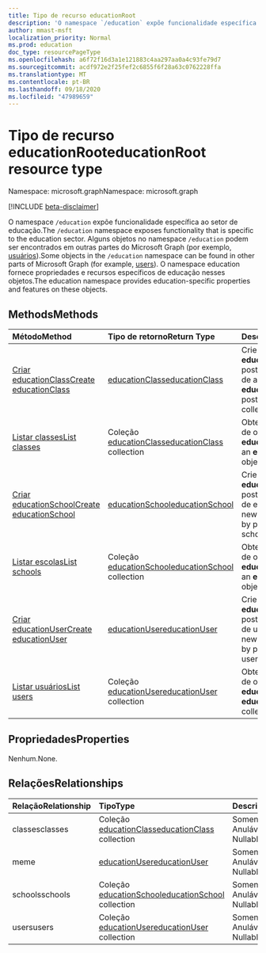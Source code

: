 ```yaml
---
title: Tipo de recurso educationRoot
description: 'O namespace `/education` expõe funcionalidade específica ao setor de educação. '
author: mmast-msft
localization_priority: Normal
ms.prod: education
doc_type: resourcePageType
ms.openlocfilehash: a6f72f16d3a1e121883c4aa297aa0a4c93fe79d7
ms.sourcegitcommit: acdf972e2f25fef2c6855f6f28a63c0762228ffa
ms.translationtype: MT
ms.contentlocale: pt-BR
ms.lasthandoff: 09/18/2020
ms.locfileid: "47989659"
---
```

# <a name="educationroot-resource-type"></a><span data-ttu-id="512cb-103">Tipo de recurso educationRoot</span><span class="sxs-lookup"><span data-stu-id="512cb-103">educationRoot resource type</span></span>

<span data-ttu-id="512cb-104">Namespace: microsoft.graph</span><span class="sxs-lookup"><span data-stu-id="512cb-104">Namespace: microsoft.graph</span></span>

[!INCLUDE [beta-disclaimer](../../includes/beta-disclaimer.md)]

<span data-ttu-id="512cb-105">O namespace `/education` expõe funcionalidade específica ao setor de educação.</span><span class="sxs-lookup"><span data-stu-id="512cb-105">The `/education` namespace exposes functionality that is specific to the education sector.</span></span> <span data-ttu-id="512cb-106">Alguns objetos no namespace `/education` podem ser encontrados em outras partes do Microsoft Graph (por exemplo, [usuários](user.md)).</span><span class="sxs-lookup"><span data-stu-id="512cb-106">Some objects in the `/education` namespace can be found in other parts of Microsoft Graph (for example, [users](user.md)).</span></span> <span data-ttu-id="512cb-107">O namespace education fornece propriedades e recursos específicos de educação nesses objetos.</span><span class="sxs-lookup"><span data-stu-id="512cb-107">The education namespace provides education-specific properties and features on these objects.</span></span>

## <a name="methods"></a><span data-ttu-id="512cb-108">Methods</span><span class="sxs-lookup"><span data-stu-id="512cb-108">Methods</span></span>

| <span data-ttu-id="512cb-109">Método</span><span class="sxs-lookup"><span data-stu-id="512cb-109">Method</span></span>           | <span data-ttu-id="512cb-110">Tipo de retorno</span><span class="sxs-lookup"><span data-stu-id="512cb-110">Return Type</span></span>    |<span data-ttu-id="512cb-111">Descrição</span><span class="sxs-lookup"><span data-stu-id="512cb-111">Description</span></span>|
|:---------------|:--------|:----------|
|[<span data-ttu-id="512cb-112">Criar educationClass</span><span class="sxs-lookup"><span data-stu-id="512cb-112">Create educationClass</span></span>](../api/educationroot-post-classes.md) |[<span data-ttu-id="512cb-113">educationClass</span><span class="sxs-lookup"><span data-stu-id="512cb-113">educationClass</span></span>](educationclass.md)| <span data-ttu-id="512cb-114">Crie uma nova **educationClass** postando na coleção de aulas.</span><span class="sxs-lookup"><span data-stu-id="512cb-114">Create a new **educationClass** by posting to the classes collection.</span></span>|
|[<span data-ttu-id="512cb-115">Listar classes</span><span class="sxs-lookup"><span data-stu-id="512cb-115">List classes</span></span>](../api/educationroot-list-classes.md) |<span data-ttu-id="512cb-116">Coleção [educationClass](educationclass.md)</span><span class="sxs-lookup"><span data-stu-id="512cb-116">[educationClass](educationclass.md) collection</span></span>| <span data-ttu-id="512cb-117">Obtenha uma coleção de objetos **educationClass**.</span><span class="sxs-lookup"><span data-stu-id="512cb-117">Get an **educationClass** object collection.</span></span>|
|[<span data-ttu-id="512cb-118">Criar educationSchool</span><span class="sxs-lookup"><span data-stu-id="512cb-118">Create educationSchool</span></span>](../api/educationroot-post-schools.md) |[<span data-ttu-id="512cb-119">educationSchool</span><span class="sxs-lookup"><span data-stu-id="512cb-119">educationSchool</span></span>](educationschool.md)| <span data-ttu-id="512cb-120">Crie uma nova **educationSchool** postando na coleção de escolas.</span><span class="sxs-lookup"><span data-stu-id="512cb-120">Create a new **educationSchool** by posting to the schools collection.</span></span>|
|[<span data-ttu-id="512cb-121">Listar escolas</span><span class="sxs-lookup"><span data-stu-id="512cb-121">List schools</span></span>](../api/educationroot-list-schools.md) |<span data-ttu-id="512cb-122">Coleção [educationSchool](educationschool.md)</span><span class="sxs-lookup"><span data-stu-id="512cb-122">[educationSchool](educationschool.md) collection</span></span>| <span data-ttu-id="512cb-123">Obtenha uma coleção de objetos **educationSchool**.</span><span class="sxs-lookup"><span data-stu-id="512cb-123">Get an **educationSchool** object collection.</span></span>|
|[<span data-ttu-id="512cb-124">Criar educationUser</span><span class="sxs-lookup"><span data-stu-id="512cb-124">Create educationUser</span></span>](../api/educationroot-post-users.md) |[<span data-ttu-id="512cb-125">educationUser</span><span class="sxs-lookup"><span data-stu-id="512cb-125">educationUser</span></span>](educationuser.md)| <span data-ttu-id="512cb-126">Crie um novo **educationUser** postando na coleção de usuários.</span><span class="sxs-lookup"><span data-stu-id="512cb-126">Create a new **educationUser** by posting to the users collection.</span></span>|
|[<span data-ttu-id="512cb-127">Listar usuários</span><span class="sxs-lookup"><span data-stu-id="512cb-127">List users</span></span>](../api/educationroot-list-users.md) |<span data-ttu-id="512cb-128">Coleção [educationUser](educationuser.md)</span><span class="sxs-lookup"><span data-stu-id="512cb-128">[educationUser](educationuser.md) collection</span></span>| <span data-ttu-id="512cb-129">Obtenha uma coleção de objetos **educationUser**.</span><span class="sxs-lookup"><span data-stu-id="512cb-129">Get an **educationUser** object collection.</span></span>|

## <a name="properties"></a><span data-ttu-id="512cb-130">Propriedades</span><span class="sxs-lookup"><span data-stu-id="512cb-130">Properties</span></span>
<span data-ttu-id="512cb-131">Nenhum.</span><span class="sxs-lookup"><span data-stu-id="512cb-131">None.</span></span>

## <a name="relationships"></a><span data-ttu-id="512cb-132">Relações</span><span class="sxs-lookup"><span data-stu-id="512cb-132">Relationships</span></span>
| <span data-ttu-id="512cb-133">Relação</span><span class="sxs-lookup"><span data-stu-id="512cb-133">Relationship</span></span> | <span data-ttu-id="512cb-134">Tipo</span><span class="sxs-lookup"><span data-stu-id="512cb-134">Type</span></span>   |<span data-ttu-id="512cb-135">Descrição</span><span class="sxs-lookup"><span data-stu-id="512cb-135">Description</span></span>|
|:---------------|:--------|:----------|
|<span data-ttu-id="512cb-136">classes</span><span class="sxs-lookup"><span data-stu-id="512cb-136">classes</span></span>|<span data-ttu-id="512cb-137">Coleção [educationClass](educationclass.md)</span><span class="sxs-lookup"><span data-stu-id="512cb-137">[educationClass](educationclass.md) collection</span></span>| <span data-ttu-id="512cb-p102">Somente leitura. Anulável.</span><span class="sxs-lookup"><span data-stu-id="512cb-p102">Read-only. Nullable.</span></span>|
|<span data-ttu-id="512cb-140">me</span><span class="sxs-lookup"><span data-stu-id="512cb-140">me</span></span>|[<span data-ttu-id="512cb-141">educationUser</span><span class="sxs-lookup"><span data-stu-id="512cb-141">educationUser</span></span>](educationuser.md)| <span data-ttu-id="512cb-p103">Somente leitura. Anulável.</span><span class="sxs-lookup"><span data-stu-id="512cb-p103">Read-only. Nullable.</span></span>|
|<span data-ttu-id="512cb-144">schools</span><span class="sxs-lookup"><span data-stu-id="512cb-144">schools</span></span>|<span data-ttu-id="512cb-145">Coleção [educationSchool](educationschool.md)</span><span class="sxs-lookup"><span data-stu-id="512cb-145">[educationSchool](educationschool.md) collection</span></span>| <span data-ttu-id="512cb-p104">Somente leitura. Anulável.</span><span class="sxs-lookup"><span data-stu-id="512cb-p104">Read-only. Nullable.</span></span>|
|<span data-ttu-id="512cb-148">users</span><span class="sxs-lookup"><span data-stu-id="512cb-148">users</span></span>|<span data-ttu-id="512cb-149">Coleção [educationUser](educationuser.md)</span><span class="sxs-lookup"><span data-stu-id="512cb-149">[educationUser](educationuser.md) collection</span></span>| <span data-ttu-id="512cb-p105">Somente leitura. Anulável.</span><span class="sxs-lookup"><span data-stu-id="512cb-p105">Read-only. Nullable.</span></span>|

<!-- uuid: 8fcb5dbc-d5aa-4681-8e31-b001d5168d79
2015-10-25 14:57:30 UTC -->
<!--
{
  "type": "#page.annotation",
  "description": "educationRoot resource",
  "keywords": "",
  "section": "documentation",
  "tocPath": "",
  "suppressions": []
}
-->


